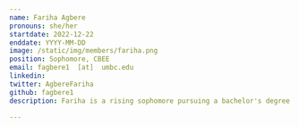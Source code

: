 ```yaml
---
name: Fariha Agbere
pronouns: she/her
startdate: 2022-12-22
enddate: YYYY-MM-DD
image: /static/img/members/fariha.png
position: Sophomore, CBEE
email: fagbere1  [at]  umbc.edu
linkedin: 
twitter: AgbereFariha
github: fagbere1
description: Fariha is a rising sophomore pursuing a bachelor's degree in chemical engineering. She values the opportunity to meet people with similar interests or those with different perspectives. She finds meeting new people and being expose to diverse things academically is the way to finding what we are passionate about. In her free time, she enjoys hiking, TV shows (mostly anime) or drawing. 

---
```

